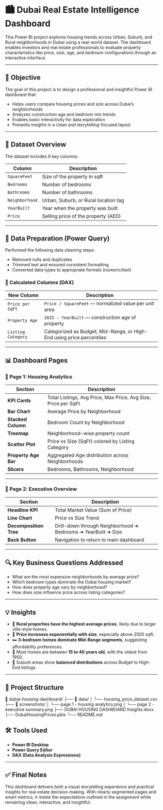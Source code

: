 # 🏙️ Dubai Real Estate Intelligence Dashboard

This Power BI project explores housing trends across Urban, Suburb, and Rural neighborhoods in Dubai using a real-world dataset. The dashboard enables investors and real estate professionals to evaluate property characteristics like price, size, age, and bedroom configurations through an interactive interface.

---

## 🎯 Objective

The goal of this project is to design a professional and insightful Power BI dashboard that:

- Helps users compare housing prices and size across Dubai’s neighborhoods
- Analyzes construction age and bedroom mix trends
- Enables basic interactivity for data exploration
- Presents insights in a clean and storytelling-focused layout

---

## 🧾 Dataset Overview

The dataset includes 6 key columns:

| Column         | Description                            |
|----------------|----------------------------------------|
| `SquareFeet`   | Size of the property in sqft           |
| `Bedrooms`     | Number of bedrooms                     |
| `Bathrooms`    | Number of bathrooms                    |
| `Neighborhood` | Urban, Suburb, or Rural location tag   |
| `YearBuilt`    | Year when the property was built       |
| `Price`        | Selling price of the property (AED)    |

---

## 🔧 Data Preparation (Power Query)

Performed the following data cleaning steps:

- Removed nulls and duplicates
- Trimmed text and ensured consistent formatting
- Converted data types to appropriate formats (numeric/text)

### 🧠 Calculated Columns (DAX)

| New Column          | Description                                               |
|---------------------|-----------------------------------------------------------|
| `Price per SqFt`    | `Price / SquareFeet` — normalized value per unit area     |
| `Property Age`      | `2025 - YearBuilt` — construction age of property         |
| `Listing Category`  | Categorized as Budget, Mid-Range, or High-End using price percentiles |

---

## 📊 Dashboard Pages

### 📌 Page 1: Housing Analytics

| Section           | Description |
|-------------------|-------------|
| **KPI Cards**     | Total Listings, Avg Price, Max Price, Avg Size, Price per SqFt |
| **Bar Chart**     | Average Price by Neighborhood |
| **Stacked Column**| Bedroom Count by Neighborhood |
| **Treemap**       | Neighborhood-wise property count |
| **Scatter Plot**  | Price vs Size (SqFt) colored by Listing Category |
| **Property Age Bar** | Aggregated Age distribution across Neighborhoods |
| **Slicers**       | Bedrooms, Bathrooms, Neighborhood |


---

### 📌 Page 2: Executive Overview

| Section               | Description |
|------------------------|-------------|
| **Headline KPI**       | Total Market Value (Sum of Price) |
| **Line Chart**         | Price vs Size Trend |
| **Decomposition Tree** | Drill-down through Neighborhood ➜ Bedrooms ➜ YearBuilt ➜ Size |
| **Back Button**        | Navigation to return to main dashboard |


---

## 🔍 Key Business Questions Addressed

- What are the most expensive neighborhoods by average price?
- Which bedroom types dominate the Dubai housing market?
- How does property age vary by neighborhood?
- How does size influence price across listing categories?

---

## 💡 Insights

- 🏡 **Rural properties have the highest average prices**, likely due to larger villa-style homes.
- 📏 **Price increases exponentially with size**, especially above 2500 sqft.
- 🛏 **3-bedroom homes dominate Mid-Range segments**, suggesting affordability preferences.
- 🧱 Most homes are between **15 to 40 years old**, with the oldest from 1950.
- 📍 Suburb areas show **balanced distributions** across Budget to High-End listings.

---

## 📁 Project Structure

📁 dubai-housing-dashboard/
├── 📁 data/
│   └── housing_price_dataset.csv
├── 📁 screenshots/
│   └── page 1 - housing analytics.png
│   └── page 2 - executive summary.png
├── DUBAI HOUSING DASHBOARD Insights.docx
├── DubaiHousingPrices.pbix
└── README.md

## 🛠 Tools Used

- **Power BI Desktop**
- **Power Query Editor**
- **DAX (Data Analysis Expressions)**

---

## ✅ Final Notes

This dashboard delivers both a visual storytelling experience and practical insights for real estate decision-making. With clearly segmented pages and smart metrics, it meets the expectations outlined in the assignment while remaining clean, interactive, and insightful.
